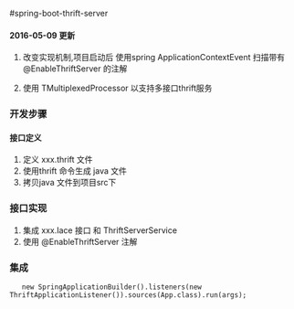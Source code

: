 #spring-boot-thrift-server

#### 2016-05-09 更新

1. 改变实现机制,项目启动后 使用spring ApplicationContextEvent 扫描带有 @EnableThriftServer 的注解

2. 使用 TMultiplexedProcessor 以支持多接口thrift服务



### 开发步骤

#### 接口定义 
 
1. 定义 xxx.thrift 文件
2. 使用thrift 命令生成 java 文件
3. 拷贝java 文件到项目src下


### 接口实现

1. 集成 xxx.Iace 接口 和 ThriftServerService
2. 使用 @EnableThriftServer 注解


### 集成

       new SpringApplicationBuilder().listeners(new ThriftApplicationListener()).sources(App.class).run(args);

